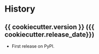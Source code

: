 History
=======

{{ cookiecutter.version }} ({{ cookiecutter.release\_date}})
---------------------

-   First release on PyPI.

